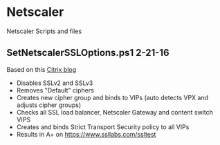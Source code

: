 # Netscaler
Netscaler Scripts and files

## SetNetscalerSSLOptions.ps1 2-21-16
Based on this [Citrix blog](https://www.citrix.com/blogs/2015/05/22/scoring-an-a-at-ssllabs-com-with-citrix-netscaler-the-sequel)
- Disables SSLv2 and SSLv3
- Removes "Default" ciphers
- Creates new cipher group and binds to VIPs (auto detects VPX and adjusts cipher groups)
- Checks all SSL load balancer, Netscaler Gateway and content switch VIPS
- Creates and binds Strict Transport Security policy to all VIPs
- Results in A+ on https://www.ssllabs.com/ssltest
